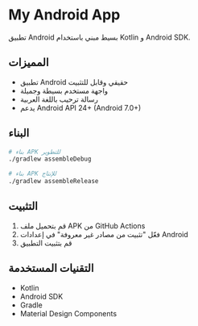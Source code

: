 # My Android App

تطبيق Android بسيط مبني باستخدام Kotlin و Android SDK.

## المميزات

- تطبيق Android حقيقي وقابل للتثبيت
- واجهة مستخدم بسيطة وجميلة
- رسالة ترحيب باللغة العربية
- يدعم Android API 24+ (Android 7.0+)

## البناء

```bash
# بناء APK للتطوير
./gradlew assembleDebug

# بناء APK للإنتاج
./gradlew assembleRelease
```

## التثبيت

1. قم بتحميل ملف APK من GitHub Actions
2. فعّل "تثبيت من مصادر غير معروفة" في إعدادات Android
3. قم بتثبيت التطبيق

## التقنيات المستخدمة

- Kotlin
- Android SDK
- Gradle
- Material Design Components
